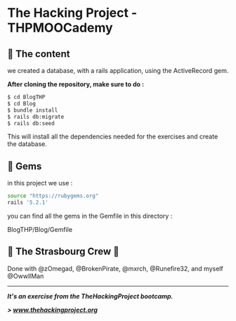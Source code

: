 # The Hacking Project - THPMOOCademy


## 📰 The content

we created a database, with a rails application, using the ActiveRecord gem.

**After cloning the repository, make sure to do :**

```sh
$ cd BlogTHP
$ cd Blog
$ bundle install
$ rails db:migrate
$ rails db:seed
```
This will install all the dependencies needed for the exercises and create the database.


## 💎 Gems

in this project we use : 

```sh
source "https://rubygems.org"
rails '5.2.1'
```

you can find all the gems in the Gemfile in this directory : 

BlogTHP/Blog/Gemfile

## :european_post_office: The Strasbourg Crew 💪
Done with @zOmegad, @BrokenPirate, @mxrch, @Runefire32, and myself @OwwllMan

<hr>

***It's an exercise from the TheHackingProject bootcamp.***

***> www.thehackingproject.org***
